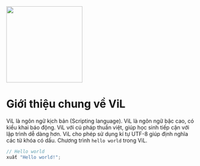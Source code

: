 <img src="https://user-images.githubusercontent.com/62325868/138510986-cdfb34b2-12c4-4b83-947c-32735c6a7478.png" width="200">

# Giới thiệu chung về ViL
ViL là ngôn ngữ kịch bản (Scripting language). ViL là ngôn ngữ bậc cao, có kiểu khai báo động.
ViL với cú pháp thuần việt, giúp học sinh tiếp cận với lập trình dễ dàng hơn.
ViL cho phép sử dụng kí tự UTF-8 giúp định nghĩa các từ khóa có dấu.
Chương trình `hello world` trong ViL.
```js
// Hello world
xuất "Hello world!";
```

